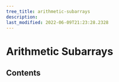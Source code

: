 ```yaml
---
tree_title: arithmetic-subarrays
description: 
last_modified: 2022-06-09T21:23:28.2328
---
```


# Arithmetic Subarrays

## Contents

